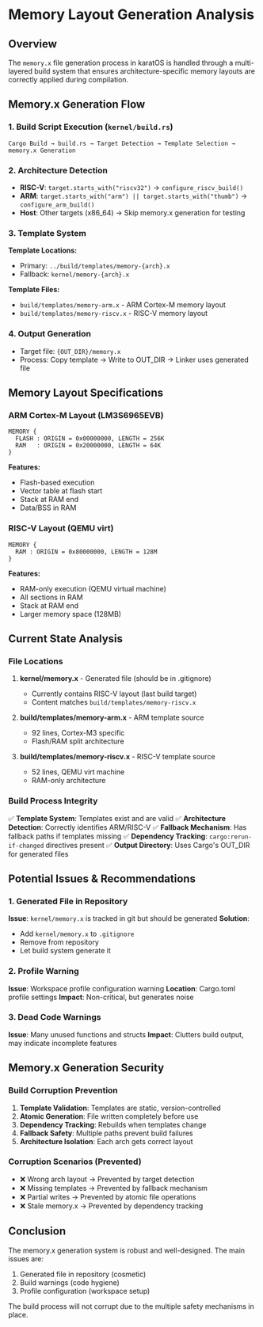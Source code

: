 # Memory Layout Generation Analysis

## Overview
The `memory.x` file generation process in karatOS is handled through a multi-layered build system that ensures architecture-specific memory layouts are correctly applied during compilation.

## Memory.x Generation Flow

### 1. Build Script Execution (`kernel/build.rs`)
```
Cargo Build → build.rs → Target Detection → Template Selection → memory.x Generation
```

### 2. Architecture Detection
- **RISC-V**: `target.starts_with("riscv32")` → `configure_riscv_build()`
- **ARM**: `target.starts_with("arm") || target.starts_with("thumb")` → `configure_arm_build()`
- **Host**: Other targets (x86_64) → Skip memory.x generation for testing

### 3. Template System
**Template Locations:**
- Primary: `../build/templates/memory-{arch}.x`
- Fallback: `kernel/memory-{arch}.x`

**Template Files:**
- `build/templates/memory-arm.x` - ARM Cortex-M memory layout
- `build/templates/memory-riscv.x` - RISC-V memory layout

### 4. Output Generation
- Target file: `{OUT_DIR}/memory.x`
- Process: Copy template → Write to OUT_DIR → Linker uses generated file

## Memory Layout Specifications

### ARM Cortex-M Layout (LM3S6965EVB)
```
MEMORY {
  FLASH : ORIGIN = 0x00000000, LENGTH = 256K
  RAM   : ORIGIN = 0x20000000, LENGTH = 64K
}
```
**Features:**
- Flash-based execution
- Vector table at flash start
- Stack at RAM end
- Data/BSS in RAM

### RISC-V Layout (QEMU virt)
```
MEMORY {
  RAM : ORIGIN = 0x80000000, LENGTH = 128M
}
```
**Features:**
- RAM-only execution (QEMU virtual machine)
- All sections in RAM
- Stack at RAM end
- Larger memory space (128MB)

## Current State Analysis

### File Locations
1. **kernel/memory.x** - Generated file (should be in .gitignore)
   - Currently contains RISC-V layout (last build target)
   - Content matches `build/templates/memory-riscv.x`

2. **build/templates/memory-arm.x** - ARM template source
   - 92 lines, Cortex-M3 specific
   - Flash/RAM split architecture

3. **build/templates/memory-riscv.x** - RISC-V template source
   - 52 lines, QEMU virt machine
   - RAM-only architecture

### Build Process Integrity
✅ **Template System**: Templates exist and are valid
✅ **Architecture Detection**: Correctly identifies ARM/RISC-V
✅ **Fallback Mechanism**: Has fallback paths if templates missing
✅ **Dependency Tracking**: `cargo:rerun-if-changed` directives present
✅ **Output Directory**: Uses Cargo's OUT_DIR for generated files

## Potential Issues & Recommendations

### 1. Generated File in Repository
**Issue**: `kernel/memory.x` is tracked in git but should be generated
**Solution**: 
- Add `kernel/memory.x` to `.gitignore`
- Remove from repository
- Let build system generate it

### 2. Profile Warning
**Issue**: Workspace profile configuration warning
**Location**: Cargo.toml profile settings
**Impact**: Non-critical, but generates noise

### 3. Dead Code Warnings
**Issue**: Many unused functions and structs
**Impact**: Clutters build output, may indicate incomplete features

## Memory.x Generation Security

### Build Corruption Prevention
1. **Template Validation**: Templates are static, version-controlled
2. **Atomic Generation**: File written completely before use
3. **Dependency Tracking**: Rebuilds when templates change
4. **Fallback Safety**: Multiple paths prevent build failures
5. **Architecture Isolation**: Each arch gets correct layout

### Corruption Scenarios (Prevented)
- ❌ Wrong arch layout → Prevented by target detection
- ❌ Missing templates → Prevented by fallback mechanism  
- ❌ Partial writes → Prevented by atomic file operations
- ❌ Stale memory.x → Prevented by dependency tracking

## Conclusion
The memory.x generation system is robust and well-designed. The main issues are:
1. Generated file in repository (cosmetic)
2. Build warnings (code hygiene)
3. Profile configuration (workspace setup)

The build process will not corrupt due to the multiple safety mechanisms in place.

